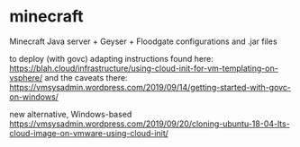 # minecraft
Minecraft Java server + Geyser + Floodgate configurations and .jar files

to deploy (with govc) adapting instructions found here:
https://blah.cloud/infrastructure/using-cloud-init-for-vm-templating-on-vsphere/
and the caveats there:
https://vmsysadmin.wordpress.com/2019/09/14/getting-started-with-govc-on-windows/

new alternative, Windows-based
https://vmsysadmin.wordpress.com/2019/09/20/cloning-ubuntu-18-04-lts-cloud-image-on-vmware-using-cloud-init/

